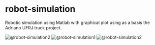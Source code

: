 # robot-simulation
Robotic simulation using Matlab with graphical plot using as a basis the Adriano UFRJ truck project.


![@robot-simulation2](http://sm.uploads.im/t/tg6c5.jpg)
![@robot-simulation1](http://sk.uploads.im/t/4gkMZ.jpg) ![@robot-simulation2](http://sl.uploads.im/t/vipIm.jpg)



